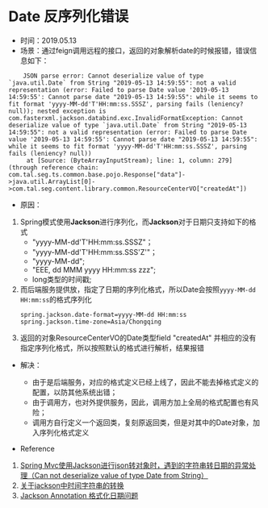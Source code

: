 # Date 反序列化错误

+ 时间：2019.05.13
+ 场景：通过feign调用远程的接口，返回的对象解析date的时候报错，错误信息如下：

```
    JSON parse error: Cannot deserialize value of type `java.util.Date` from String "2019-05-13 14:59:55": not a valid representation (error: Failed to parse Date value '2019-05-13 14:59:55': Cannot parse date "2019-05-13 14:59:55": while it seems to fit format 'yyyy-MM-dd'T'HH:mm:ss.SSSZ', parsing fails (leniency? null)); nested exception is com.fasterxml.jackson.databind.exc.InvalidFormatException: Cannot deserialize value of type `java.util.Date` from String "2019-05-13 14:59:55": not a valid representation (error: Failed to parse Date value '2019-05-13 14:59:55': Cannot parse date "2019-05-13 14:59:55": while it seems to fit format 'yyyy-MM-dd'T'HH:mm:ss.SSSZ', parsing fails (leniency? null))
     at [Source: (ByteArrayInputStream); line: 1, column: 279] (through reference chain: com.tal.seg.ts.common.base.pojo.Response["data"]->java.util.ArrayList[0]->com.tal.seg.content.library.common.ResourceCenterVO["createdAt"])
```

+ 原因：
1. Spring模式使用**Jackson**进行序列化，而**Jackson**对于日期只支持如下的格式
	+ "yyyy-MM-dd'T'HH:mm:ss.SSSZ"；
	+ "yyyy-MM-dd'T'HH:mm:ss.SSS'Z'"；
	+ "yyyy-MM-dd";
	+ "EEE, dd MMM yyyy HH:mm:ss zzz";
	+ long类型的时间戳;
2. 而后端服务提供放，指定了日期的序列化格式，所以Date会按照```yyyy-MM-dd HH:mm:ss```的格式序列化
    ```
    spring.jackson.date-format=yyyy-MM-dd HH:mm:ss
    spring.jackson.time-zone=Asia/Chongqing
    ```
3. 返回的对象ResourceCenterVO的Date类型field "createdAt" 并相应的没有指定序列化格式，所以按照默认的格式进行解析，结果报错

+ 解决：
	+ 由于是后端服务，对应的格式定义已经上线了，因此不能去掉格式定义的配置，以防其他系统出错；
	+ 由于调用方，也对外提供服务，因此，调用方加上全局的格式配置也有风险；
	+ 调用方自行定义一个返回类，复刻原返回类，但是对其中的Date对象，加入序列化格式定义

+ Reference
1. [Spring Mvc使用Jackson进行json转对象时，遇到的字符串转日期的异常处理（Can not deserialize value of type Date from String）](https://blog.csdn.net/qq906627950/article/details/79503801)
2. [关于jackson中时间字符串的转换](https://blog.csdn.net/masquejava/article/details/10556281)
3. [Jackson Annotation 格式化日期问题](https://shuidongliu.iteye.com/blog/2177332)



